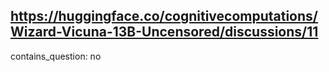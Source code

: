 ## https://huggingface.co/cognitivecomputations/Wizard-Vicuna-13B-Uncensored/discussions/11

contains_question: no